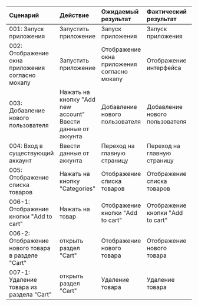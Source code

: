|Cценарий|Действие|Ожидаемый результат|Фактический результат| Оценка|
|:---|:---|:---|:---|:---|
|001: Запуск приложения | Запустить приложение | Запуск приложения | Запуск приложения | Тест пройден|  
|002: Отображение окна приложения согласно мокапу | Запустить приложение | Отображение окна приложения согласно мокапу | Отображение интерфейса | Тест пройден|
|003: Добавление нового пользователя | Нажать на кнопку "Add new account" <br /> Ввести данные от аккунта | Добавление нового пользователя | Добавление нового пользователя  | Тест пройден|
|004: Вход в существующий аккаунт | Ввести данные от аккунта | Переход на главную страницу | Переход на главную страницу | Тест пройден|
|005: Отображение списка товаров | Нажать на кнопку "Categories" | Отображение списка товаров | Отображение списка товаров |Тест пройден|
|006-1: Отображение кнопки "Add to cart" | Нажать на товар | Отображение кнопки "Add to cart" | Отображение кнопки "Add to cart" |Тест пройден|
|006-2: Отображение нового товара в разделе "Cart" | открыть раздел "Cart" | Отображение нового товара | Отображение нового товара |Тест пройден|
|007-1: Удаление товара из раздела "Cart" | открыть раздел "Cart" | Удаление товара | Удаление товара |Тест пройден|